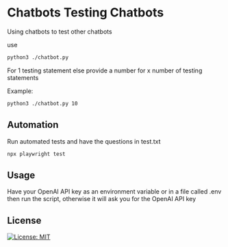 # Chatbots Testing Chatbots

Using chatbots to test other chatbots

use 

```bash
python3 ./chatbot.py
```

For 1 testing statement else provide a number for x number of testing statements

Example:

```bash
python3 ./chatbot.py 10
```

## Automation

Run automated tests and have the questions in test.txt
```bash
npx playwright test
```

## Usage

Have your OpenAI API key as an environment variable or in a file called .env then run the script, otherwise it will ask you for the OpenAI API key

## License

[![License: MIT](https://img.shields.io/badge/License-MIT-blue.svg)](https://opensource.org/licenses/MIT) 

